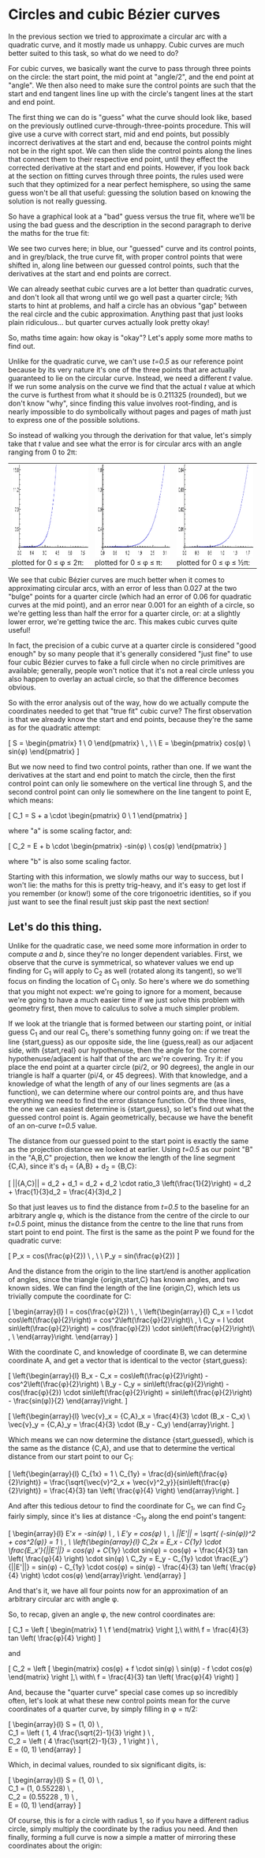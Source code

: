 # Circles and cubic Bézier curves

In the previous section we tried to approximate a circular arc with a quadratic curve, and it mostly made us unhappy. Cubic curves are much better suited to this task, so what do we need to do?

For cubic curves, we basically want the curve to pass through three points on the circle: the start point, the mid point at "angle/2", and the end point at "angle". We then also need to make sure the control points are such that the start and end tangent lines line up with the circle's tangent lines at the start and end point.

The first thing we can do is "guess" what the curve should look like, based on the previously outlined curve-through-three-points procedure. This will give use a curve with correct start, mid and end points, but possibly incorrect derivatives at the start and end, because the control points might not be in the right spot. We can then slide the control points along the lines that connect them to their respective end point, until they effect the corrected derivative at the start and end points.  However, if you look back at the section on fitting curves through three points, the rules used were such that they optimized for a near perfect hemisphere, so using the same guess won't be all that useful: guessing the solution based on knowing the solution is not really guessing.

So have a graphical look at a "bad" guess versus the true fit, where we'll be using the bad guess and the description in the second paragraph to derive the maths for the true fit:

<Graphic preset="arcfitting" title="Cubic Bézier arc approximation" setup={this.setup} draw={this.draw} onMouseMove={this.onMouseMove}/>

We see two curves here; in blue, our "guessed" curve and its control points, and in grey/black, the true curve fit, with proper control points that were shifted in, along line between our guessed control points, such that the derivatives at the start and end points are correct.

We can already seethat cubic curves are a lot better than quadratic curves, and don't look all that wrong until we go well past a quarter circle; ⅜th starts to hint at problems, and half a circle has an obvious "gap" between the real circle and the cubic approximation. Anything past that just looks plain ridiculous... but quarter curves actually look pretty okay!

So, maths time again: how okay is "okay"? Let's apply some more maths to find out.

Unlike for the quadratic curve, we can't use <i>t=0.5</i> as our reference point because by its very nature it's one of the three points that are actually guaranteed to lie on the circular curve. Instead, we need a different <i>t</i> value. If we run some analysis on the curve we find that the actual <i>t</i> value at which the curve is furthest from what it should be is 0.211325 (rounded), but we don't know "why", since finding this value involves root-finding, and is nearly impossible to do symbolically without pages and pages of math just to express one of the possible solutions.

So instead of walking you through the derivation for that value, let's simply take that <i>t</i> value and see what the error is for circular arcs with an angle ranging from 0 to 2π:

<table><tbody><tr><td>
  <img src="images/arc-c-2pi.gif" height="187"/>
  plotted for 0 ≤ φ ≤ 2π:
</td><td>
  <img src="images/arc-c-pi.gif" height="187"/>
  plotted for 0 ≤ φ ≤ π:
</td><td>
  <img src="images/arc-c-pi2.gif" height="187"/>
  plotted for 0 ≤ φ ≤ ½π:
</td></tr></tbody></table>

We see that cubic Bézier curves are much better when it comes to approximating circular arcs, with an error of less than 0.027 at the two "bulge" points for a quarter circle (which had an error of 0.06 for quadratic curves at the mid point), and an error near 0.001 for an eighth of a circle, so we're getting less than half the error for a quarter circle, or: at a slightly lower error, we're getting twice the arc. This makes cubic curves quite useful!

In fact, the precision of a cubic curve at a quarter circle is considered "good enough" by so many people that it's generally considered "just fine" to use four cubic Bézier curves to fake a full circle when no circle primitives are available; generally, people won't notice that it's not a real circle unless you also happen to overlay an actual circle, so that the difference becomes obvious.

So with the error analysis out of the way, how do we actually compute the coordinates needed to get that "true fit" cubic curve? The first observation is that we already know the start and end points, because they're the same as for the quadratic attempt:

\[ S = \begin{pmatrix} 1 \\ 0 \end{pmatrix} \ , \ \  E = \begin{pmatrix} cos(φ) \\ sin(φ) \end{pmatrix} \]

But we now need to find two control points, rather than one. If we want the derivatives at the start and end point to match the circle, then the first control point can only lie somewhere on the vertical line through S, and the second control point can only lie somewhere on the line tangent to point E, which means:

\[
  C_1 = S + a \cdot \begin{pmatrix} 0 \\ 1 \end{pmatrix}
\]

where "a" is some scaling factor, and:

\[
  C_2 = E + b \cdot \begin{pmatrix} -sin(φ) \\ cos(φ) \end{pmatrix}
\]

where "b" is also some scaling factor.

Starting with this information, we slowly maths our way to success, but I won't lie: the maths for this is pretty trig-heavy, and it's easy to get lost if you remember (or know!) some of the core trigonoetric identities, so if you just want to see the final result just skip past the next section!

<div className="note">

## Let's do this thing.

Unlike for the quadratic case, we need some more information in order to compute <i>a</i> and <i>b</i>, since they're no longer dependent variables. First, we observe that the curve is symmetrical, so whatever values we end up finding for C<sub>1</sub> will apply to C<sub>2</sub> as well (rotated along its tangent), so we'll focus on finding the location of C<sub>1</sub> only. So here's where we do something that you might not expect: we're going to ignore for a moment, because we're going to have a much easier time if we just solve this problem with geometry first, then move to calculus to solve a much simpler problem.

If we look at the triangle that is formed between our starting point, or initial guess C<sub>1</sub> and our real C<sub>1</sub>, there's something funny going on: if we treat the line {start,guess} as our opposite side, the line {guess,real} as our adjacent side, with {start,real} our hypothenuse, then the angle for the corner hypothenuse/adjacent is half that of the arc we're covering. Try it: if you place the end point at a quarter circle (pi/2, or 90 degrees), the angle in our triangle is half a quarter (pi/4, or 45 degrees). With that knowledge, and a knowledge of what the length of any of our lines segments are (as a function), we can determine where our control points are, and thus have everything we need to find the error distance function. Of the three lines, the one we can easiest determine is {start,guess}, so let's find out what the guessed control point is. Again geometrically, because we have the benefit of an on-curve <i>t=0.5</i> value.

The distance from our guessed point to the start point is exactly the same as the projection distance we looked at earlier. Using <i>t=0.5</i> as our point "B" in the "A,B,C" projection, then we know the length of the line segment {C,A}, since it's d<sub>1</sub> = {A,B} + d<sub>2</sub> = {B,C}:

\[
  ||{A,C}|| = d_2 + d_1 = d_2 + d_2 \cdot ratio_3 \left(\frac{1}{2}\right) = d_2 + \frac{1}{3}d_2 = \frac{4}{3}d_2
\]

So that just leaves us to find the distance from <i>t=0.5</i> to the baseline for an arbitrary angle φ, which is the distance from the centre of the circle to our <i>t=0.5</i> point, minus the distance from the centre to the line that runs from start point to end point. The first is the same as the point P we found for the quadratic curve:

\[
  P_x = cos(\frac{φ}{2}) \ , \ \  P_y = sin(\frac{φ}{2})
\]

And the distance from the origin to the line start/end is another application of angles, since the triangle {origin,start,C} has known angles, and two known sides. We can find the length of the line {origin,C}, which lets us trivially compute the coordinate for C:

\[
  \begin{array}{l}
    l = cos(\frac{φ}{2}) \ , \\
    \left\{\begin{array}{l}
      C_x = l \cdot cos\left(\frac{φ}{2}\right) = cos^2\left(\frac{φ}{2}\right)\ , \\
      C_y = l \cdot sin\left(\frac{φ}{2}\right) = cos(\frac{φ}{2}) \cdot sin\left(\frac{φ}{2}\right)\ , \\
    \end{array}\right.
  \end{array}
\]

With the coordinate C, and knowledge of coordinate B, we can determine coordinate A, and get a vector that is identical to the vector {start,guess}:

\[
  \left\{\begin{array}{l}
    B_x - C_x = cos\left(\frac{φ}{2}\right) - cos^2\left(\frac{φ}{2}\right) \\
    B_y - C_y = sin\left(\frac{φ}{2}\right) - cos(\frac{φ}{2}) \cdot sin\left(\frac{φ}{2}\right)
              = sin\left(\frac{φ}{2}\right) - \frac{sin(φ)}{2}
  \end{array}\right.
\]

\[
  \left\{\begin{array}{l}
    \vec{v}_x = \{C,A\}_x = \frac{4}{3} \cdot (B_x - C_x) \\
    \vec{v}_y = \{C,A\}_y = \frac{4}{3} \cdot (B_y - C_y)
  \end{array}\right.
\]

Which means we can now determine the distance {start,guessed}, which is the same as the distance {C,A}, and use that to determine the vertical distance from our start point to our C<sub>1</sub>:

\[
  \left\{\begin{array}{l}
    C_{1x} = 1 \\
    C_{1y} = \frac{d}{sin\left(\frac{φ}{2}\right)}
           = \frac{\sqrt{\vec{v}^2_x + \vec{v}^2_y}}{sin\left(\frac{φ}{2}\right)}
           = \frac{4}{3} tan \left( \frac{φ}{4} \right)
  \end{array}\right.
\]

And after this tedious detour to find the coordinate for C<sub>1</sub>, we can find C<sub>2</sub> fairly simply, since it's lies at distance -C<sub>1y</sub> along the end point's tangent:

\[
  \begin{array}{l}
    E'_x = -sin(φ) \ , \ E'_y = cos(φ) \ , \ ||E'|| = \sqrt{ (-sin(φ))^2 + cos^2(φ)} = 1 \ , \\
    \left\{\begin{array}{l}
      C_2x = E_x - C_{1y} \cdot \frac{E_x'}{||E'||}
           = cos(φ) + C_{1y} \cdot sin(φ)
           = cos(φ) + \frac{4}{3} tan \left( \frac{φ}{4} \right) \cdot sin(φ) \\
      C_2y = E_y - C_{1y} \cdot \frac{E_y'}{||E'||}
           = sin(φ) - C_{1y} \cdot cos(φ)
           = sin(φ) - \frac{4}{3} tan \left( \frac{φ}{4} \right) \cdot cos(φ)
    \end{array}\right.
  \end{array}
\]

And that's it, we have all four points now for an approximation of an arbitrary circular arc with angle φ.

</div>

So, to recap, given an angle φ, the new control coordinates are:

\[
  C_1 = \left [ \begin{matrix}
    1 \\
    f
  \end{matrix} \right ],\ with\ f = \frac{4}{3} tan \left( \frac{φ}{4} \right)
\]

and

\[
  C_2 = \left [ \begin{matrix}
    cos(φ) + f \cdot sin(φ) \\
    sin(φ) - f \cdot cos(φ)
  \end{matrix} \right ],\ with\ f = \frac{4}{3} tan \left( \frac{φ}{4} \right)
\]

And, because the "quarter curve" special case comes up so incredibly often, let's look at what these new control points mean for the curve coordinates of a quarter curve, by simply filling in φ = π/2:

\[
  \begin{array}{l}
    S = (1, 0) \ , \
    C_1 = \left ( 1, 4 \frac{\sqrt{2}-1}{3} \right ) \ , \
    C_2 = \left ( 4 \frac{\sqrt{2}-1}{3} , 1 \right ) \ , \
    E = (0, 1)
  \end{array}
\]

Which, in decimal values, rounded to six significant digits, is:

\[
  \begin{array}{l}
    S = (1, 0) \ , \
    C_1 = (1, 0.55228) \ , \
    C_2 = (0.55228 , 1) \ , \
    E = (0, 1)
  \end{array}
\]

Of course, this is for a circle with radius 1, so if you have a different radius circle, simply multiply the coordinate by the radius you need. And then finally, forming a full curve is now a simple a matter of mirroring these coordinates about the origin:

<Graphic title="Cubic Bézier circle approximation" draw={this.drawCircle} static={true}/>
